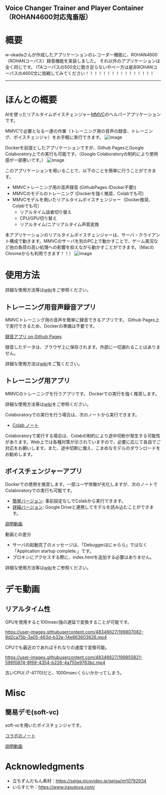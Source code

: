 Voice Changer Trainer and Player Container（ROHAN4600対応鬼畜版）
----
# 概要
w-okadaさんが作成したアプリケーションのレコーダー機能に、ROHAN4600（ROHANコーパス）録音機能を実装しました。
それ以外のアプリケーションは全く同じです。
ITAコーパスの500文に飽き足らないやべー方は是非ROHANコーパスの4600文に挑戦してみてください！！！！！！！！！！！！！！！！

----
# ほんとの概要
AIを使ったリアルタイムボイスチェンジャー[MMVC](https://github.com/isletennos/MMVC_Trainer)のヘルパーアプリケーションです。

MMVCで必要となる一連の作業（トレーニング用の音声の録音、トレーニング、ボイスチェンジャ）をお手軽に実行できます。
![image](https://user-images.githubusercontent.com/48346627/201169523-836e0f9e-2aca-4023-887c-52ecc219bcca.png)


Dockerを前提としたアプリケーションですが、Github PagesとGoogle Colaboratory上での実行も可能です。（Google Colaboratoryの制約により使用感が一部悪いです。）
![image](https://user-images.githubusercontent.com/48346627/201169876-36c33af9-f2d4-4746-9ddb-21186b94f6fc.png)

このアプリケーションを用いることで、以下のことを簡単に行うことができます。

- MMVCトレーニング用の音声録音 (GithubPages (Docker不要))
- MMVCのモデルのトレーニング (Dockerを強く推奨、Colabでも可)
- MMVCモデルを用いたリアルタイムボイスチェンジャー（Docker推奨、Colabでも可）
  - リアルタイム話者切り替え
  - CPU/GPU切り替え
  - リアルタイム/ニアリアルタイム声質変換


本アプリケーションのリアルタイムボイスチェンジャーは、サーバ・クライアント構成で動きます。MMVCのサーバを別のPC上で動かすことで、ゲーム実況など他の負荷の高い処理への影響を抑えながら動かすことができます。（MacのChromeからも利用できます！！）
![image](https://user-images.githubusercontent.com/48346627/201170195-88114174-0237-4610-b828-4fe08fe212e9.png)


# 使用方法

詳細な使用方法等は[wiki](https://github.com/w-okada/voice-changer/wiki)をご参照ください。


## トレーニング用音声録音アプリ

MMVCトレーニング用の音声を簡単に録音できるアプリです。
Github Pages上で実行できるため、Dockerの準備は不要です。

[録音アプリ on Github Pages](https://w-okada.github.io/voice-changer/)

録音したデータは、ブラウザ上に保存されます。外部に一切漏れることはありません。

詳細な使用方法は[wiki](https://github.com/w-okada/voice-changer/wiki/020_%E9%9F%B3%E5%A3%B0%E9%8C%B2%E9%9F%B3)をご覧ください。


## トレーニング用アプリ
MMVCのトレーニングを行うアプリです。
Dockerでの実行を強く推奨します。

詳細な使用方法等は[wiki](https://github.com/w-okada/voice-changer/wiki/030_%E3%83%88%E3%83%AC%E3%83%BC%E3%83%8B%E3%83%B3%E3%82%B0)をご参照ください。

Colaboratoryでの実行を行う場合は、次のノートから実行できます。
- [Colab ノート](https://github.com/w-okada/voice-changer/blob/master/MMVCTrainerFrontendDemo.ipynb)

Colaboratoryで実行する場合は、Colabの制約により途中切断が発生する可能性があります。Web上では各種対策が示されていますので、必要に応じて各自でご対応をお願いします。また、途中切断に備え、こまめなモデルのダウンロードをお勧めします。

## ボイスチェンジャーアプリ
Dockerでの使用を推奨します。一部ユーザ体験が劣化しますが、次のノートでColaboratoryでの実行も可能です。
- [簡単バージョン](https://github.com/w-okada/voice-changer/blob/master/VoiceChangerDemo_Simple.ipynb): 事前設定なしでColabから実行できます。 
- [詳細バージョン](https://github.com/w-okada/voice-changer/blob/master/VoiceChangerDemo.ipynb): Google Driveと連携してモデルを読み込むことができます。

[説明動画](https://twitter.com/DannadoriYellow/status/1564897136999022592)

動画との差分

- サーバの起動完了のメッセージは、「Debuggerほにゃらら」ではなく「Application startup complete.」です。
- プロキシにアクセスする際に、index.htmlを追加する必要はありません。

詳細な使用方法等は[wiki](https://github.com/w-okada/voice-changer/wiki/040_%E3%83%9C%E3%82%A4%E3%82%B9%E3%83%81%E3%82%A7%E3%83%B3%E3%82%B8%E3%83%A3%E3%83%BC)をご参照ください。

# デモ動画
## リアルタイム性

GPUを使用すると100msec強の遅延で変換することが可能です。

https://user-images.githubusercontent.com/48346627/199807082-9d2ca75b-3a05-463d-b32e-14e663603626.mp4


CPUでも最近のであればそれなりの速度で変換可能。

https://user-images.githubusercontent.com/48346627/199855821-596f0874-8f69-4354-b226-4a755e9763bc.mp4


古いCPU( i7-4770)だと、1000msecくらいかかってしまう。

# Misc
## 簡易デモ(soft-vc)
soft-vcを用いたボイスチェンジャです。

[コラボのノート](https://github.com/w-okada/voice-changer/blob/master/SoftVcDemo.ipynb)

[説明動画](https://user-images.githubusercontent.com/48346627/191019809-e7ae7c86-4b44-45f3-9dc3-3dc668992db4.mp4
)



# Acknowledgments
- 立ちずんだもん素材：https://seiga.nicovideo.jp/seiga/im10792934
- いらすとや：https://www.irasutoya.com/
